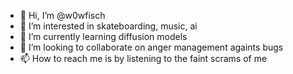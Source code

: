 - 👋 Hi, I’m @w0wfisch
- 👀 I’m interested in skateboarding, music, ai
- 🌱 I’m currently learning diffusion models
- 💞️ I’m looking to collaborate on anger management againts bugs
- 📫 How to reach me is by listening to the faint scrams of me 

<!---
w0wfisch/w0wfisch is a ✨ special ✨ repository because its `README.md` (this file) appears on your GitHub profile.
You can click the Preview link to take a look at your changes.
--->
